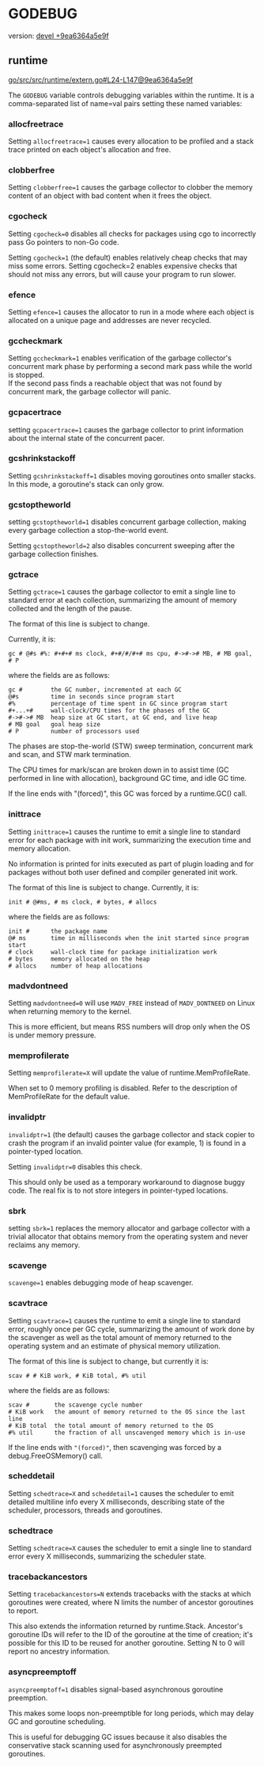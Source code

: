 # GODEBUG

version: [devel +9ea6364a5e9f](https://github.com/golang/go/tree/9ea6364a5e9f)

## runtime

[go/src/src/runtime/extern.go#L24-L147@9ea6364a5e9f](https://github.com/golang/go/blob/9ea6364a5e9f/src/runtime/extern.go#L24-L147)

The `GODEBUG` variable controls debugging variables within the runtime.
It is a comma-separated list of name=val pairs setting these named variables:

### allocfreetrace

Setting `allocfreetrace=1` causes every allocation to be
profiled and a stack trace printed on each object's allocation and free.

### clobberfree

Setting `clobberfree=1` causes the garbage collector to
clobber the memory content of an object with bad content when it frees
the object.

### cgocheck

Setting `cgocheck=0` disables all checks for packages
using cgo to incorrectly pass Go pointers to non-Go code.

Setting `cgocheck=1` (the default) enables relatively cheap
checks that may miss some errors.  Setting cgocheck=2 enables
expensive checks that should not miss any errors, but will
cause your program to run slower.

### efence

Setting `efence=1` causes the allocator to run in a mode
where each object is allocated on a unique page and addresses are
never recycled.

### gccheckmark

Setting `gccheckmark=1` enables verification of the
garbage collector's concurrent mark phase by performing a
second mark pass while the world is stopped.  
If the second pass finds a reachable object that was not found by concurrent
mark, the garbage collector will panic.

### gcpacertrace

setting `gcpacertrace=1` causes the garbage collector to
print information about the internal state of the concurrent pacer.

### gcshrinkstackoff

Setting `gcshrinkstackoff=1` disables moving goroutines
onto smaller stacks. In this mode, a goroutine's stack can only grow.

### gcstoptheworld

setting `gcstoptheworld=1` disables concurrent garbage collection,
making every garbage collection a stop-the-world event.

Setting `gcstoptheworld=2` also disables concurrent sweeping after the garbage collection finishes.

### gctrace

Setting `gctrace=1` causes the garbage collector to emit a single line to standard
error at each collection, summarizing the amount of memory collected and the
length of the pause.

The format of this line is subject to change.

Currently, it is:

	gc # @#s #%: #+#+# ms clock, #+#/#/#+# ms cpu, #->#-># MB, # MB goal, # P

where the fields are as follows:

	gc #        the GC number, incremented at each GC
	@#s         time in seconds since program start
	#%          percentage of time spent in GC since program start
	#+...+#     wall-clock/CPU times for the phases of the GC
	#->#-># MB  heap size at GC start, at GC end, and live heap
	# MB goal   goal heap size
	# P         number of processors used

The phases are stop-the-world (STW) sweep termination, concurrent
mark and scan, and STW mark termination.  

The CPU times for mark/scan are broken down in to assist time (GC performed in
line with allocation), background GC time, and idle GC time.  

If the line ends with "(forced)", this GC was forced by a
runtime.GC() call.

### inittrace

Setting `inittrace=1` causes the runtime to emit a single line to standard
error for each package with init work, summarizing the execution time and memory
allocation.

No information is printed for inits executed as part of plugin loading
and for packages without both user defined and compiler generated init work.

The format of this line is subject to change. Currently, it is:

	init # @#ms, # ms clock, # bytes, # allocs

where the fields are as follows:

	init #      the package name
	@# ms       time in milliseconds when the init started since program start
	# clock     wall-clock time for package initialization work
	# bytes     memory allocated on the heap
	# allocs    number of heap allocations

### madvdontneed

Setting `madvdontneed=0` will use `MADV_FREE`
instead of `MADV_DONTNEED` on Linux when returning memory to the
kernel.

This is more efficient, but means RSS numbers will
drop only when the OS is under memory pressure.

### memprofilerate

Setting `memprofilerate=X` will update the value of runtime.MemProfileRate.

When set to 0 memory profiling is disabled.  Refer to the description of
MemProfileRate for the default value.

### invalidptr

`invalidptr=1` (the default) causes the garbage collector and stack
copier to crash the program if an invalid pointer value (for example, 1)
is found in a pointer-typed location.

Setting `invalidptr=0` disables this check.

This should only be used as a temporary workaround to diagnose buggy code.
The real fix is to not store integers in pointer-typed locations.

### sbrk

setting `sbrk=1` replaces the memory allocator and garbage collector
with a trivial allocator that obtains memory from the operating system and
never reclaims any memory.

### scavenge

`scavenge=1` enables debugging mode of heap scavenger.

### scavtrace

Setting `scavtrace=1` causes the runtime to emit a single line to standard
error, roughly once per GC cycle, summarizing the amount of work done by the
scavenger as well as the total amount of memory returned to the operating system
and an estimate of physical memory utilization.

The format of this line is subject to change, but currently it is:

	scav # # KiB work, # KiB total, #% util

where the fields are as follows:

	scav #       the scavenge cycle number
	# KiB work   the amount of memory returned to the OS since the last line
	# KiB total  the total amount of memory returned to the OS
	#% util      the fraction of all unscavenged memory which is in-use

If the line ends with `"(forced)"`, then scavenging was forced by a
debug.FreeOSMemory() call.

### scheddetail

Setting `schedtrace=X` and `scheddetail=1` causes the scheduler to emit
detailed multiline info every X milliseconds, describing state of the scheduler,
processors, threads and goroutines.

### schedtrace

Setting `schedtrace=X` causes the scheduler to emit a single line to standard
error every X milliseconds, summarizing the scheduler state.

### tracebackancestors

Setting `tracebackancestors=N` extends tracebacks with the stacks at
which goroutines were created, where N limits the number of ancestor goroutines to
report.

This also extends the information returned by runtime.Stack. Ancestor's goroutine
IDs will refer to the ID of the goroutine at the time of creation; it's possible for this
ID to be reused for another goroutine. Setting N to 0 will report no ancestry information.

### asyncpreemptoff

`asyncpreemptoff=1` disables signal-based asynchronous goroutine preemption.

This makes some loops non-preemptible for long periods, which may delay GC and
goroutine scheduling.

This is useful for debugging GC issues because it also disables the conservative stack scanning used
for asynchronously preempted goroutines.
